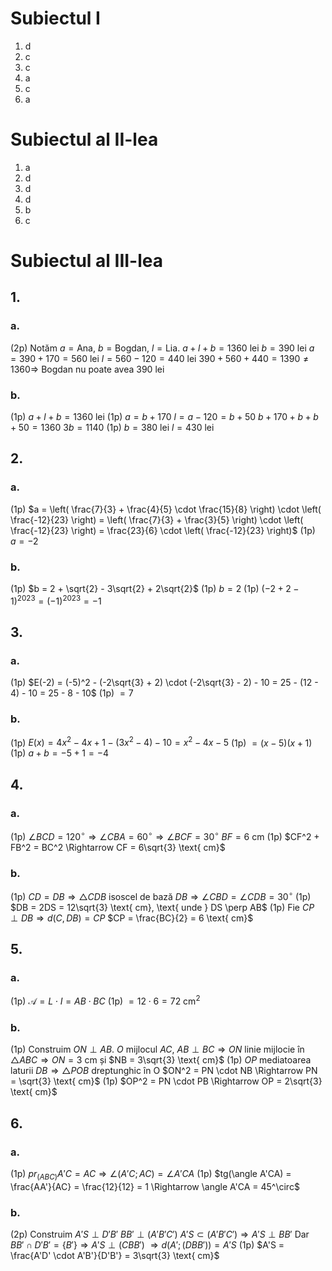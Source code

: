 # Subiectul I

1. d
2. c
3. c
4. a
5. c
6. a

# Subiectul al II-lea

1. a
2. d
3. d
4. d
5. b
6. c

# Subiectul al III-lea

## 1.

### a.

(2p) Notăm $a = \text{Ana}$, $b = \text{Bogdan}$, $l = \text{Lia}$.
$a + l + b = 1360$ lei
$b = 390$ lei
$a = 390 + 170 = 560$ lei
$l = 560 - 120 = 440$ lei
$390 + 560 + 440 = 1390 \neq 1360 \Rightarrow$ Bogdan nu poate avea 390 lei

### b.

(1p) $a + l + b = 1360$ lei
(1p) $a = b + 170$
$l = a - 120 = b + 50$
$b + 170 + b + b + 50 = 1360$
$3b = 1140$
(1p) $b = 380$ lei
$l = 430$ lei

## 2.

### a.

(1p) $a = \left( \frac{7}{3} + \frac{4}{5} \cdot \frac{15}{8} \right) \cdot \left( \frac{-12}{23} \right) = \left( \frac{7}{3} + \frac{3}{5} \right) \cdot \left( \frac{-12}{23} \right) = \frac{23}{6} \cdot \left( \frac{-12}{23} \right)$
(1p) $a = -2$

### b.

(1p) $b = 2 + \sqrt{2} - 3\sqrt{2} + 2\sqrt{2}$
(1p) $b = 2$
(1p) $(-2 + 2 - 1)^{2023} = (-1)^{2023} = -1$

## 3.

### a.

(1p) $E(-2) = (-5)^2 - (-2\sqrt{3} + 2) \cdot (-2\sqrt{3} - 2) - 10 = 25 - (12 - 4) - 10 = 25 - 8 - 10$
(1p) $= 7$

### b.

(1p) $E(x) = 4x^2 - 4x + 1 - (3x^2 - 4) - 10 = x^2 - 4x - 5$
(1p) $= (x - 5)(x + 1)$
(1p) $a + b = -5 + 1 = -4$

## 4.

### a.

(1p) $\angle BCD = 120^\circ \Rightarrow \angle CBA = 60^\circ \Rightarrow \angle BCF = 30^\circ$
$BF = 6 \text{ cm}$
(1p) $CF^2 + FB^2 = BC^2 \Rightarrow CF = 6\sqrt{3} \text{ cm}$

### b.

(1p) $CD = DB \Rightarrow \triangle CDB \text{ isoscel de bază } DB \Rightarrow \angle CBD = \angle CDB = 30^\circ$
(1p) $DB = 2DS = 12\sqrt{3} \text{ cm}, \text{ unde } DS \perp AB$
(1p) Fie $CP \perp DB \Rightarrow d(C, DB) = CP$
$CP = \frac{BC}{2} = 6 \text{ cm}$

## 5.

### a.

(1p) $\mathcal{A} = L \cdot I = AB \cdot BC$
(1p) $= 12 \cdot 6 = 72 \text{ cm}^2$

### b.

(1p) Construim $ON \perp AB$.
$O$ mijlocul $AC$, $AB \perp BC \Rightarrow ON$ linie mijlocie în $\triangle ABC \Rightarrow ON = 3 \text{ cm}$ și $NB = 3\sqrt{3} \text{ cm}$
(1p) $OP$ mediatoarea laturii $DB \Rightarrow \triangle POB$ dreptunghic în O
$ON^2 = PN \cdot NB \Rightarrow PN = \sqrt{3} \text{ cm}$
(1p) $OP^2 = PN \cdot PB \Rightarrow OP = 2\sqrt{3} \text{ cm}$

## 6.

### a.

(1p) $pr_{(ABC)}A'C = AC \Rightarrow \angle (A'C; AC) = \angle A'CA$
(1p) $tg(\angle A'CA) = \frac{AA'}{AC} = \frac{12}{12} = 1 \Rightarrow \angle A'CA = 45^\circ$

### b.

(2p) Construim $A'S \perp D'B'$
$BB' \perp (A'B'C')$
$A'S \subset (A'B'C') \Rightarrow A'S \perp BB'$
Dar $BB' \cap D'B' = \{B'\} \Rightarrow A'S \perp (CBB')$
$\Rightarrow d(A';(DBB'))=A'S$
(1p) $A'S = \frac{A'D' \cdot A'B'}{D'B'} = 3\sqrt{3} \text{ cm}$
